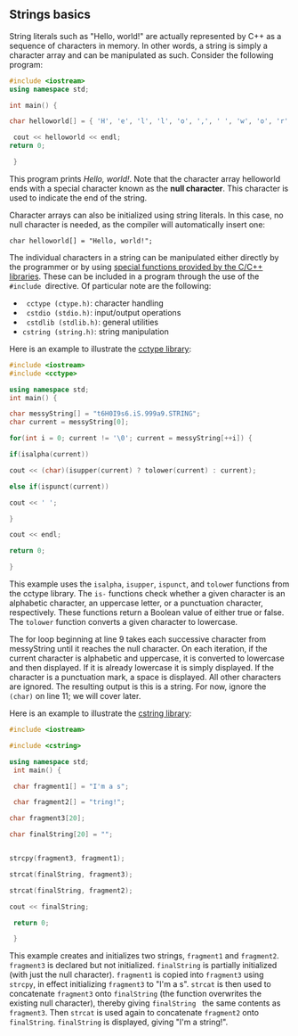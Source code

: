 ## Strings basics

String literals such as "Hello, world!" are actually represented by C++ as a sequence of
characters in memory. In other words, a string is simply a character array and can be
manipulated as such.
Consider the following program:
```cpp
#include <iostream>
using namespace std;

int main() {

char helloworld[] = { 'H', 'e', 'l', 'l', 'o', ',', ' ', 'w', 'o', 'r', 'l', 'd', '!', '\0' };

 cout << helloworld << endl;
return 0;

 }
 ```

This program prints *Hello, world!*. Note that the character array helloworld ends with a
special character known as the **null character**. This character is used to indicate the end of the
string.

Character arrays can also be initialized using string literals. In this case, no null character is
needed, as the compiler will automatically insert one:
```
char helloworld[] = "Hello, world!";
```

The individual characters in a string can be manipulated either directly by the programmer or
by using [special functions provided by the C/C++ libraries](http://www.cplusplus.com/reference/clibrary/). These can be included in a program
through the use of the `#include `directive. Of particular note are the following:

- ` cctype (ctype.h)`: character handling
- ` cstdio (stdio.h)`: input/output operations
- ` cstdlib (stdlib.h)`: general utilities
- `cstring (string.h)`: string manipulation

Here is an example to illustrate the [cctype library](http://www.cplusplus.com/reference/cctype/):
```cpp
#include <iostream>
#include <cctype>

using namespace std;
int main() {

char messyString[] = "t6H0I9s6.iS.999a9.STRING";
char current = messyString[0];

for(int i = 0; current != '\0'; current = messyString[++i]) {

if(isalpha(current))

cout << (char)(isupper(current) ? tolower(current) : current);

else if(ispunct(current))

cout << ' ';

}

cout << endl;

return 0;

}
```
This example uses the `isalpha`, `isupper`, `ispunct`, and `tolowe`r functions from the cctype
library. The `is-` functions check whether a given character is an alphabetic character, an
uppercase letter, or a punctuation character, respectively. These functions return a Boolean
value of either true or false. The `tolower` function converts a given character to lowercase.


The for loop beginning at line 9 takes each successive character from messyString until it
reaches the null character. On each iteration, if the current character is alphabetic and
uppercase, it is converted to lowercase and then displayed. If it is already lowercase it is
simply displayed. If the character is a punctuation mark, a space is displayed. All other
characters are ignored. The resulting output is this is a string. For now, ignore the `(char)`
on line 11; we will cover later.


Here is an example to illustrate the [cstring library](http://www.cplusplus.com/reference/cstring/):
```cpp
#include <iostream>

#include <cstring>

using namespace std;
 int main() {

 char fragment1[] = "I'm a s";

 char fragment2[] = "tring!";

char fragment3[20];

char finalString[20] = "";


strcpy(fragment3, fragment1);

strcat(finalString, fragment3);

strcat(finalString, fragment2);

cout << finalString;

 return 0;

 }


 ```

This example creates and initializes two strings, `fragment1` and `fragment2`. `fragment3` is
declared but not initialized. `finalString` is partially initialized (with just the null character).
`fragment1` is copied into `fragment3` using `strcpy`, in effect initializing `fragment3` to "I'm a s".
`strcat` is then used to concatenate `fragment3` onto `finalString` (the function overwrites the
existing null character), thereby giving `finalString ` the same contents as `fragment3`. Then
`strcat` is used again to concatenate `fragment2` onto `finalString`. `finalString` is displayed,
giving "I'm a string!".
